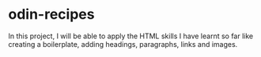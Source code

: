 # odin-recipes
In this project, I will be able to apply the HTML skills I have learnt so far like creating a boilerplate, adding headings, paragraphs, links and images.
